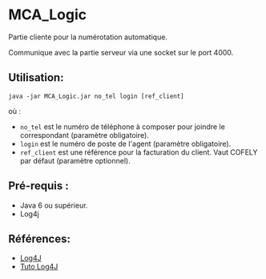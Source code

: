 # MCA_Logic

Partie cliente pour la numérotation automatique.

Communique avec la partie serveur via une socket sur le port 4000.

## Utilisation:
```
java -jar MCA_Logic.jar no_tel login [ref_client]
```
où :
* ```no_tel``` est le numéro de téléphone à composer pour joindre le correspondant (paramètre obligatoire).
* ```login``` est le numéro de poste de l'agent (paramètre obligatoire).
* ```ref_client``` est une référence pour la facturation du client. Vaut COFELY par défaut (paramètre optionnel).

## Pré-requis :
- Java 6 ou supérieur.
- Log4j

## Références:

- [Log4J](http://logging.apache.org/log4j/2.x/download.html)
- [Tuto Log4J](https://koor.fr/Java/Tutorial/java_logging_log4j2.wp)
